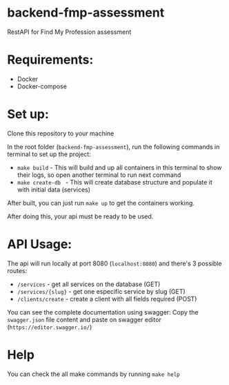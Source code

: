 # backend-fmp-assessment
RestAPI for Find My Profession assessment

# Requirements: 
  - Docker
  - Docker-compose
  
# Set up:
Clone this repository to your machine
  
In the root folder (```backend-fmp-assessment```), run the following commands in terminal to set up the project:
* ```make build``` - This will build and up all containers in this terminal to show their logs, so open another terminal to run next command
* ```make create-db ``` - This will create database structure and populate it with initial data (services)
  
After built, you can just run ```make up``` to get the containers working.
  
After doing this, your api must be ready to be used.

# API Usage:
The api will run locally at port 8080 (```localhost:8080```) and there's 3 possible routes:
- ```/services``` - get all services on the database (GET)
- ```/services/{slug}``` - get one especific service by slug (GET)
- ```/clients/create``` - create a client with all fields required (POST)

You can see the complete documentation using swagger:
Copy the `swagger.json` file content and paste on swagger editor (`https://editor.swagger.io/`)
  
# Help
You can check the all make commands by running ```make help```
